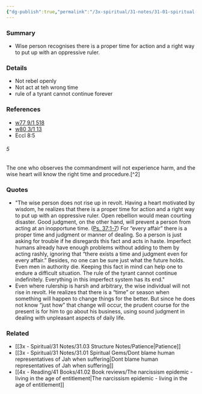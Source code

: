 ```yaml
---
{"dg-publish":true,"permalink":"/3x-spiritual/31-notes/31-01-spiritual-gems/wise-will-know-the-right-time-and-procedure/","title":"Wise will know the right time and procedure"}
---
```



### Summary
- Wise person recognises there is a proper time for action and a right way to put up with an oppressive ruler.

### Details
- Not rebel openly
- Not act at teh wrong time
- rule of a tyrant cannot continue forever

### References
- [w77 9/1 518](https://www.jw.org/finder?wtlocale=E&docid=1977641&srctype=wol&srcid=share&par=12)
- [w80 3/1 13](https://www.jw.org/finder?wtlocale=E&docid=1980166&srctype=wol&srcid=share&par=25)
- Eccl 8:5 
<div class="transclusion internal-embed is-loaded"><div class="markdown-embed">



###### 5
The one who observes the commandment will not experience harm, and the wise heart will know the right time and procedure.[^2]


</div></div>

### Quotes
- "The wise person does not rise up in revolt. Having a heart motivated by wisdom, he realizes that there is a proper time for action and a right way to put up with an oppressive ruler. Open rebellion would mean courting disaster. Good judgment, on the other hand, will prevent a person from acting at an inopportune time. ([Ps. 37:1-7](https://wol.jw.org/en/wol/bc/r1/lp-e/1977641/8/0)) For “every affair” there is a proper time and judgment or manner of dealing. So a person is just asking for trouble if he disregards this fact and acts in haste. Imperfect humans already have enough problems without adding to them by acting rashly, ignoring that “there exists a time and judgment even for every affair.” Besides, no one can be sure just what the future holds. Even men in authority die. Keeping this fact in mind can help one to endure a difficult situation. The rule of the tyrant cannot continue indefinitely. Everything in this imperfect system has its end."
- Even where rulership is harsh and arbitrary, the wise individual will not rise in revolt. He realizes that there is a “time” or season when something will happen to change things for the better. But since he does not know “just how” that change will occur, the prudent course for the present is for him to go about his business, using sound judgment in dealing with unpleasant aspects of daily life.​

### Related
- [[3x - Spiritual/31 Notes/31.03 Structure Notes/Patience\|Patience]]
- [[3x - Spiritual/31 Notes/31.01 Spiritual Gems/Dont blame human representatives of Jah when suffering\|Dont blame human representatives of Jah when suffering]]
- [[4x - Reading/41 Books/41.02 Book reviews/The narcissism epidemic - living in the age of entitlement\|The narcissism epidemic - living in the age of entitlement]]